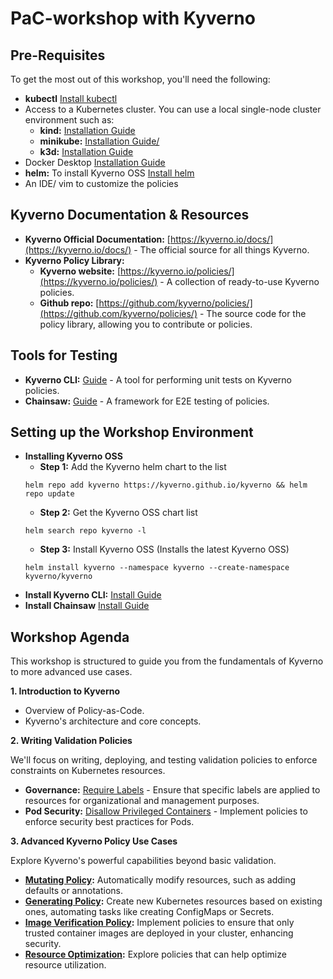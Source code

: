 # PaC-workshop with Kyverno

## Pre-Requisites
To get the most out of this workshop, you'll need the following:

* **kubectl** [Install kubectl](https://kubernetes.io/docs/tasks/tools/)
* Access to a Kubernetes cluster.  You can use a local single-node cluster environment such as:
   * **kind:** [Installation Guide](https://kind.sigs.k8s.io/docs/user/quick-start/)
   * **minikube:** [Installation Guide/](https://minikube.sigs.k8s.io/docs/start/)
   * **k3d:** [Installation Guide](https://k3d.io/v5.4.6/usage/)
* Docker Desktop [Installation Guide](https://docs.docker.com/desktop/)
* **helm:** To install Kyverno OSS [Install helm](https://helm.sh/docs/intro/install/)
* An IDE/ vim to customize the policies

## Kyverno Documentation & Resources

* **Kyverno Official Documentation:** [https://kyverno.io/docs/](https://kyverno.io/docs/) -  The official source for all things Kyverno.
* **Kyverno Policy Library:**
   * **Kyverno website:** [https://kyverno.io/policies/](https://kyverno.io/policies/) -  A collection of ready-to-use Kyverno policies.
   * **Github repo:** [https://github.com/kyverno/policies/](https://github.com/kyverno/policies/) - The source code for the policy library, allowing you to contribute or policies.

## Tools for Testing

* **Kyverno CLI:** [Guide](https://kyverno.io/docs/kyverno-cli/) - A tool for performing unit tests on Kyverno policies.
* **Chainsaw:** [Guide](https://kyverno.github.io/chainsaw/0.2.3/quick-start/) - A framework for E2E testing of policies.

## Setting up the Workshop Environment

* **Installing Kyverno OSS**
   * **Step 1:** Add the Kyverno helm chart to the list
   ```
   helm repo add kyverno https://kyverno.github.io/kyverno && helm repo update
   ```
   * **Step 2:** Get the Kyverno OSS chart list
   ```
   helm search repo kyverno -l
   ```
   * **Step 3:** Install Kyverno OSS (Installs the latest Kyverno OSS)
   ```
   helm install kyverno --namespace kyverno --create-namespace kyverno/kyverno
   ```
* **Install Kyverno CLI:** [Install Guide](https://kyverno.io/docs/kyverno-cli/install/)
* **Install Chainsaw** [Install Guide](https://kyverno.github.io/chainsaw/latest/quick-start/install/)

## Workshop Agenda


This workshop is structured to guide you from the fundamentals of Kyverno to more advanced use cases.

**1. Introduction to Kyverno**

* Overview of Policy-as-Code.
* Kyverno's architecture and core concepts.

**2. Writing Validation Policies**

   We'll focus on writing, deploying, and testing validation policies to enforce constraints on Kubernetes resources.

   * **Governance:** [Require Labels](https://github.com/nirmata/nirmata-kyverno-workshop/tree/main/Labs/require-labels) - Ensure that specific labels are applied to resources for organizational and management purposes.
   * **Pod Security:** [Disallow Privileged Containers](https://github.com/nirmata/nirmata-kyverno-workshop/tree/main/Labs/disallow-privileged-containers) - Implement policies to enforce security best practices for Pods.

**3. Advanced Kyverno Policy Use Cases**

   Explore Kyverno's powerful capabilities beyond basic validation.

   * **[Mutating Policy](https://github.com/nirmata/nirmata-kyverno-workshop/tree/main/Demos/01-mutation-policies):** Automatically modify resources, such as adding defaults or annotations.
   * **[Generating Policy](https://github.com/nirmata/nirmata-kyverno-workshop/tree/main/Demos/02-generation-policies):** Create new Kubernetes resources based on existing ones, automating tasks like creating ConfigMaps or Secrets.
   * **[Image Verification Policy](https://github.com/nirmata/nirmata-kyverno-workshop/tree/main/Demos/03-image-verification):** Implement policies to ensure that only trusted container images are deployed in your cluster, enhancing security.
   * **[Resource Optimization](https://github.com/nirmata/nirmata-kyverno-workshop/tree/main/Demos/04-resource-optimization):** Explore policies that can help optimize resource utilization.
